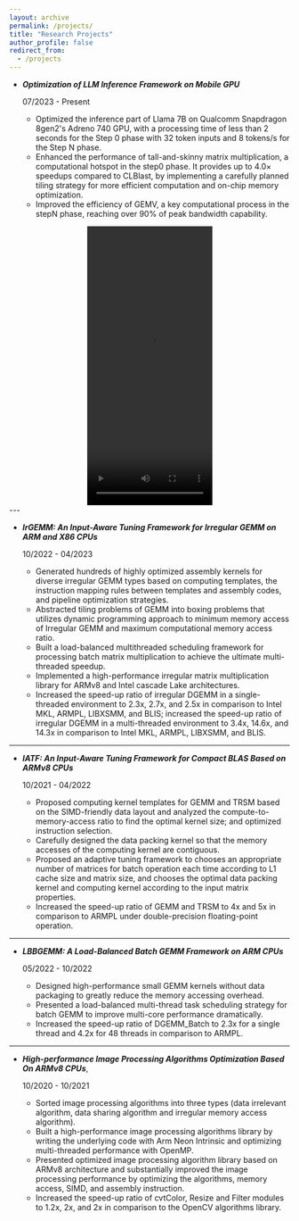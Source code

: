 ```yaml
---
layout: archive
permalink: /projects/
title: "Research Projects"
author_profile: false
redirect_from: 
  - /projects
---
```


* _**Optimization of LLM Inference Framework on Mobile GPU**_

	07/2023 - Present

    * Optimized the inference part of Llama 7B on Qualcomm Snapdragon 8gen2's Adreno 740 GPU, with a processing time of less than 2 seconds for the Step 0 phase with 32 token inputs and 8 tokens/s for the Step N phase.
    * Enhanced the performance of tall-and-skinny matrix multiplication, a computational hotspot in the step0 phase. It provides up to 4.0× speedups compared to CLBlast, by implementing a carefully planned tiling strategy for more efficient computation and on-chip memory optimization.
    * Improved the efficiency of GEMV, a key computational process in the stepN phase, reaching over 90% of peak bandwidth capability.

<video width="225" height="500" controls style="display: block; margin: auto;">
  <source src="https://dl.dropboxusercontent.com/scl/fi/s2qr78r1dkvly9akcjj52/perfxLLM.mp4?rlkey=hnvzdwixacug3mw4ro1nxcnoo&dl=1" type="video/mp4">
</video>
---

* _**IrGEMM: An Input-Aware Tuning Framework for Irregular GEMM on ARM and X86 CPUs**_

	10/2022 - 04/2023

    * Generated hundreds of highly optimized assembly kernels for diverse irregular GEMM types based on computing templates, the instruction mapping rules between templates and assembly codes, and pipeline optimization strategies.
    * Abstracted tiling problems of GEMM into boxing problems that utilizes dynamic programming approach to minimum memory access of Irregular GEMM and maximum computational memory access ratio.
    * Built a load-balanced multithreaded scheduling framework for processing batch matrix multiplication to achieve the ultimate multi-threaded speedup.
    * Implemented a high-performance irregular matrix multiplication library for ARMv8 and Intel cascade Lake architectures. 
    * Increased the speed-up ratio of irregular DGEMM in a single-threaded environment to 2.3x, 2.7x, and 2.5x in comparison to Intel MKL, ARMPL, LIBXSMM, and BLIS; increased the speed-up ratio of irregular DGEMM in a multi-threaded environment to 3.4x, 14.6x, and 14.3x in comparison to Intel MKL, ARMPL, LIBXSMM, and BLIS.

---

* _**IATF: An Input-Aware Tuning Framework for Compact BLAS Based on ARMv8 CPUs**_

    10/2021 - 04/2022                         


    * Proposed computing kernel templates for GEMM and TRSM based on the SIMD-friendly data layout and analyzed the compute-to-memory-access ratio to find the optimal kernel size; and optimized instruction selection.  
    * Carefully designed the data packing kernel so that the memory accesses of the computing kernel are contiguous.  
    * Proposed an adaptive tuning framework to chooses an appropriate number of matrices for batch operation each time according to L1 cache size and matrix size, and chooses the optimal data packing kernel and computing kernel according to the input matrix properties.
    * Increased the speed-up ratio of GEMM and TRSM to 4x and 5x in comparison to ARMPL under double-precision floating-point operation.

---

* _**LBBGEMM: A Load-Balanced Batch GEMM Framework on ARM CPUs**_	

    05/2022 - 10/2022                                          


    * Designed high-performance small GEMM kernels without data packaging to greatly reduce the memory accessing overhead.                                                                                                      
    * Presented a load-balanced multi-thread task scheduling strategy for batch GEMM to improve multi-core performance dramatically.
    * Increased the speed-up ratio of DGEMM\_Batch to 2.3x for a single thread and 4.2x for 48 threads in comparison to ARMPL.   

---

* _**High-performance Image Processing Algorithms Optimization Based On ARMv8 CPUs**_,	

    10/2020 - 10/2021

    * Sorted image processing algorithms into three types (data irrelevant algorithm, data sharing algorithm and irregular memory access algorithm). 
    * Built a high-performance image processing algorithms library by writing the underlying code with Arm Neon Intrinsic and optimizing multi-threaded performance with OpenMP.
    * Presented optimized image processing algorithm library based on ARMv8 architecture and substantially improved the image processing performance by optimizing the algorithms, memory access, SIMD, and assembly instruction. 
    * Increased the speed-up ratio of cvtColor, Resize and Filter modules to 1.2x, 2x, and 2x in comparison to the OpenCV algorithms library.                                
